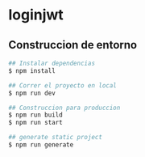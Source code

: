 # loginjwt

## Construccion de entorno

```bash
## Instalar dependencias
$ npm install

## Correr el proyecto en local
$ npm run dev

## Construccion para produccion
$ npm run build
$ npm run start

## generate static project
$ npm run generate
```

